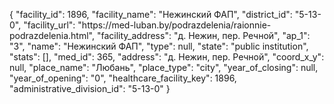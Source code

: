 {
    "facility_id": 1896,
    "facility_name": "Нежинский ФАП",
    "district_id": "5-13-0",
    "facility_url": "https:\/\/med-luban.by\/podrazdelenia\/raionnie-podrazdelenia.html",
    "facility_address": "д. Нежин, пер. Речной",
    "ap_1": "3",
    "name": "Нежинский ФАП",
    "type": null,
    "state": "public institution",
    "stats": [],
    "med_id": 365,
    "address": "д. Нежин, пер. Речной",
    "coord_x_y": null,
    "place_name": "Любань",
    "place_type": "city",
    "year_of_closing": null,
    "year_of_opening": "0",
    "healthcare_facility_key": 1896,
    "administrative_division_id": "5-13-0"
}